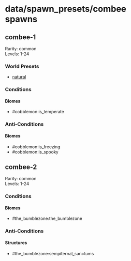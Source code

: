 # data/spawn_presets/combee spawns  
  
## combee-1  
Rarity: common  
Levels: 1-24  
  
### World Presets  
* [natural](/data/world_presets/natural.md)  
  
### Conditions  
  
#### Biomes  
  * #cobblemon:is_temperate
  
  
### Anti-Conditions  
  
#### Biomes  
  * #cobblemon:is_freezing
  * #cobblemon:is_spooky
  
  
## combee-2  
Rarity: common  
Levels: 1-24  
  
### Conditions  
  
#### Biomes  
  * #the_bumblezone:the_bumblezone
  
  
### Anti-Conditions  
  
#### Structures  
  * #the_bumblezone:sempiternal_sanctums
  
